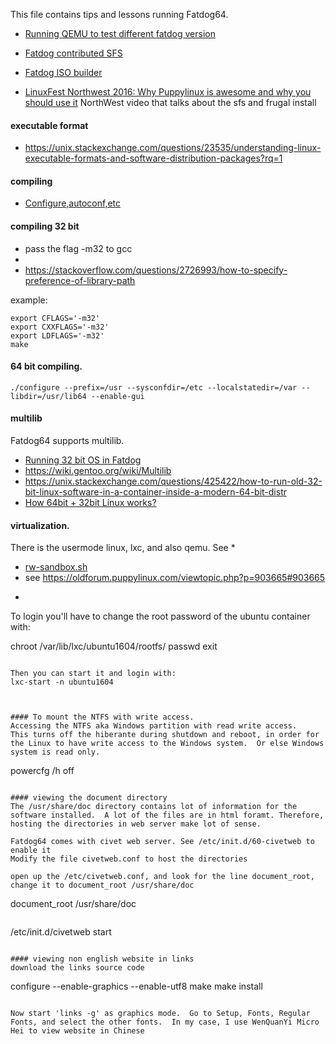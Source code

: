 This file contains tips and lessons running Fatdog64.

* [Running QEMU to test different fatdog version](http://www.murga-linux.com/puppy/viewtopic.php?t=93598&start=30)
* [Fatdog contributed SFS](http://murga-linux.com/puppy/viewtopic.php?p=794748#794748)  
* [Fatdog ISO builder](http://murga-linux.com/puppy/viewtopic.php?t=105329)          

* [LinuxFest Northwest 2016: Why Puppylinux is awesome and why you should use it](https://www.youtube.com/watch?v=jebMZpEmQlQ)  NorthWest video that talks about the sfs and frugal install

#### executable format
* https://unix.stackexchange.com/questions/23535/understanding-linux-executable-formats-and-software-distribution-packages?rq=1

#### compiling
* [Configure,autoconf,etc](https://thoughtbot.com/blog/the-magic-behind-configure-make-make-install)


#### compiling 32 bit
* pass the flag -m32 to gcc
* 
* https://stackoverflow.com/questions/2726993/how-to-specify-preference-of-library-path

example:
```
export CFLAGS='-m32'
export CXXFLAGS='-m32'
export LDFLAGS='-m32'
make
```

#### 64 bit compiling.
```
./configure --prefix=/usr --sysconfdir=/etc --localstatedir=/var --libdir=/usr/lib64 --enable-gui
```

#### multilib 
Fatdog64 supports multilib.  
* [Running 32 bit OS in Fatdog](https://lightofdawn.org/wiki/wiki.cgi/RunSlackoInFatdog)
* https://wiki.gentoo.org/wiki/Multilib
* https://unix.stackexchange.com/questions/425422/how-to-run-old-32-bit-linux-software-in-a-container-inside-a-modern-64-bit-distr
* [How 64bit + 32bit Linux works?](https://oldforum.puppylinux.com/viewtopic.php?t=102072)

#### virtualization.
There is the usermode linux, lxc,  and also qemu. See
* 
* [rw-sandbox.sh](http://www.lightofdawn.org/blog/?viewDetailed=00022)
* see https://oldforum.puppylinux.com/viewtopic.php?p=903665#903665
* ```lxc-create -t download -n ubuntu1604 -- --dist ubuntu --release xenial --arch amd64

To login you'll have to change the root password of the ubuntu container with:

chroot /var/lib/lxc/ubuntu1604/rootfs/
passwd
exit
```

Then you can start it and login with:
lxc-start -n ubuntu1604



#### To mount the NTFS with write access.
Accessing the NTFS aka Windows partition with read write access.
This turns off the hiberante during shutdown and reboot, in order for the Linux to have write access to the Windows system.  Or else Windows system is read only.

```
powercfg /h off 
```

#### viewing the document directory
The /usr/share/doc directory contains lot of information for the software installed.  A lot of the files are in html foramt. Therefore, hosting the directories in web server make lot of sense.

Fatdog64 comes with civet web server. See /etc/init.d/60-civetweb to enable it
Modify the file civetweb.conf to host the directories

open up the /etc/civetweb.conf, and look for the line document_root, change it to document_root /usr/share/doc

```
document_root /usr/share/doc
```

```
/etc/init.d/civetweb start
```

#### viewing non english website in links
download the links source code

```
configure --enable-graphics --enable-utf8
make
make install
```

Now start 'links -g' as graphics mode.  Go to Setup, Fonts, Regular Fonts, and select the other fonts.  In my case, I use WenQuanYi Micro Hei to view website in Chinese
